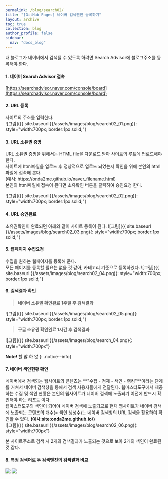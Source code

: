 ```yaml
---
permalink: /blog/search02/
title: "[GitHub Pages] 네이버 검색엔진 등록하기"
layout: archive
toc: true
collection: blog
author_profile: false
sidebar:
  nav: "docs_blog"
---
```


내 블로그가 네이버에서 검색될 수 있도록 하려면 Search Advisor에 블로그주소를 등록해야 한다.

#### 1. 네이버 Search Advisor 접속 
  [https://searchadvisor.naver.com/console/board](https://searchadvisor.naver.com/console/board)


#### 2. URL 등록
  사이트의 주소를 입력한다.    
  ![그림]({{ site.baseurl }}/assets/images/blog/search02_01.png){: style="width:700px; border:1px solid;"}

#### 3. URL 소유권 증명
  URL 소유권 증명을 위해서는 HTML file을 다운로드 받아 사이트의 루트에 업로드해야 한다.    
  사이트에 html파일을 업로드 후 정상적으로 업로드 되었는지 확인을 위해 본인의 html파일에 접속해 본다.    
  (예시: https://onda2me.github.io/naver_filename.html)    
  본인의 html파일에 접속이 된다면 소유확인 버튼을 클릭하여 승인요청 한다.

  ![그림]({{ site.baseurl }}/assets/images/blog/search02_02.png){: style="width:700px; border:1px solid;"}


#### 4. URL 승인완료
  소유권확인이 완료되면 아래와 같이 사이트 등록이 된다.
  ![그림]({{ site.baseurl }}/assets/images/blog/search02_03.png){: style="width:700px; border:1px solid;"}


#### 5. 웹페이지 수집요청
  수집을 원하는 웹페이지를 등록해 준다.    
  모든 페이지를 등록할 필요는 없을 것 같아, 카테고리 기준으로 등록하였다.
  ![그림]({{ site.baseurl }}/assets/images/blog/search02_04.png){: style="width:700px; border:1px solid;"}

#### 6. 검색결과 확인
  > **네이버 소유권 확인완료 1주일 후 검색결과**    

  ![그림]({{ site.baseurl }}/assets/images/blog/search02_05.png){: style="width:700px; border:1px solid;"}


  > **구글 소유권 확인완료 1시간 후 검색결과**    

  ![그림]({{ site.baseurl }}/assets/images/blog/search_04.png){: style="width:700px"}

 **Note!** 할 많 하 않
 {: .notice--info}    

#### 7. 네이버 색인현황 확인    
네이버에서 검색되는 웹사이트의 콘텐츠는 **"수집 - 정제 - 색인 - 랭킹"**이라는 단계를 거쳐서 네이버 검색창을 통해서 검색 사용자들에게 전달된다. 
웹마스터도구에서 제공하는 수집 및 색인 현황은 본인의 웹사이트가 네이버 검색에 노출되기 이전에 반드시 확인해야 하는 리포트 이다.    
웹마스터도구의 색인이 되어야 네이버 검색에 노출되므로 현재 웹사이트가 네이버 검색에 노출되는 콘텐츠의 개수(= 색인 생성수)는 네이버 검색창의 URL 검색을 활용하여 확인할 수 있다.
**(예시:site:onda2me.github.io/)**    
![그림]({{ site.baseurl }}/assets/images/blog/search02_06.png){: style="width:700px"}

본 사이트주소로 검색 시 2개의 검색결과가 노출되는 것으로 보아 2개의 색인이 완료된 것 같다.    


#### 8. 특정 검색어로 두 검색엔진의 검색결과 비교

<div class="gallery_group half">
    <a href="https://www.google.co.kr/search?q=onda2me+favicon" target="_blank"><img src="{{ site.baseurl }}/assets/images/blog/search02_07.png" ></a>
    <a href="https://search.naver.com/search.naver?where=nexearch&sm=top_hty&fbm=1&ie=utf8&query=onda2me+favicon" target="_blank"><img src="{{ site.baseurl }}/assets/images/blog/search02_08.png" ></a>
</div>

